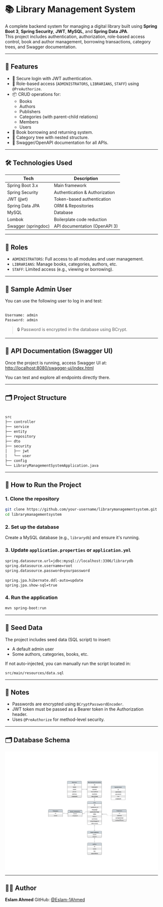 
# 📚 Library Management System

A complete backend system for managing a digital library built using **Spring Boot 3**, **Spring Security**, **JWT**, **MySQL**, and **Spring Data JPA**.  
This project includes authentication, authorization, role-based access control, book and author management, borrowing transactions, category trees, and Swagger documentation.

---

## 🚀 Features

- 🔐 Secure login with JWT authentication.
- 👥 Role-based access (`ADMINISTRATORS`, `LIBRARIANS`, `STAFF`) using `@PreAuthorize`.
- 📦 CRUD operations for:
  - Books
  - Authors
  - Publishers
  - Categories (with parent-child relations)
  - Members
  - Users
- 📖 Book borrowing and returning system.
- 📑 Category tree with nested structure.
- 🔎 Swagger/OpenAPI documentation for all APIs.

---

## 🛠️ Technologies Used

| Tech                     | Description                       |
|--------------------------|-----------------------------------|
| Spring Boot 3.x          | Main framework                    |
| Spring Security          | Authentication & Authorization   |
| JWT (jjwt)               | Token-based authentication        |
| Spring Data JPA          | ORM & Repositories                |
| MySQL                    | Database                          |
| Lombok                  | Boilerplate code reduction        |
| Swagger (springdoc)     | API documentation (OpenAPI 3)     |

---

## 🔑 Roles

- `ADMINISTRATORS`: Full access to all modules and user management.
- `LIBRARIANS`: Manage books, categories, authors, etc.
- `STAFF`: Limited access (e.g., viewing or borrowing).

---

## 🧪 Sample Admin User

You can use the following user to log in and test:

```

Username: admin
Password: admin

```

> 🔒 Password is encrypted in the database using BCrypt.

---

## 🧬 API Documentation (Swagger UI)

Once the project is running, access Swagger UI at: [http://localhost:8080/swagger-ui/index.html](http://localhost:8080/swagger-ui/index.html)

You can test and explore all endpoints directly there.

---

## 🗂️ Project Structure

```

src
├── controller
├── service
├── entity
├── repository
├── dto
├── security
│   ├── jwt
│   └── user
├── config
└── LibraryManagementSystemApplication.java

````

---

## 🧾 How to Run the Project

### 1. Clone the repository

```bash
git clone https://github.com/your-username/librarymanagementsystem.git
cd librarymanagementsystem
````

### 2. Set up the database

Create a MySQL database (e.g., `librarydb`) and ensure it's running.

### 3. Update `application.properties` or `application.yml`

```properties
spring.datasource.url=jdbc:mysql://localhost:3306/librarydb
spring.datasource.username=root
spring.datasource.password=yourpassword

spring.jpa.hibernate.ddl-auto=update
spring.jpa.show-sql=true
```

### 4. Run the application

```bash
mvn spring-boot:run
```

---

## 🧩 Seed Data

The project includes seed data (SQL script) to insert:

* A default admin user
* Some authors, categories, books, etc.

If not auto-injected, you can manually run the script located in:

```
src/main/resources/data.sql
```

---

## 📌 Notes

* Passwords are encrypted using `BCryptPasswordEncoder`.
* JWT token must be passed as a Bearer token in the Authorization header.
* Uses `@PreAuthorize` for method-level security.

---
## 🗂️ Database Schema

![Database Schema](https://github.com/Eslam-1Ahmed/Librarymanagementsystem/blob/main/Docs/Schema.png)

---

## 👨‍💻 Author

**Eslam Ahmed**
GitHub: [@Eslam-1Ahmed](https://github.com/Eslam-1Ahmed)
